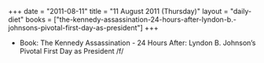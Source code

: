 +++
date = "2011-08-11"
title = "11 August 2011 (Thursday)"
layout = "daily-diet"
books = ["the-kennedy-assassination-24-hours-after-lyndon-b.-johnsons-pivotal-first-day-as-president"]
+++


* Book: The Kennedy Assassination - 24 Hours After: Lyndon B. Johnson’s Pivotal First Day as President /f/
